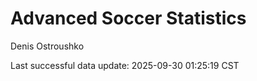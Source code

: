 # Advanced Soccer Statistics
Denis Ostroushko

<!-- gfm -->

Last successful data update: 2025-09-30 01:25:19 CST
